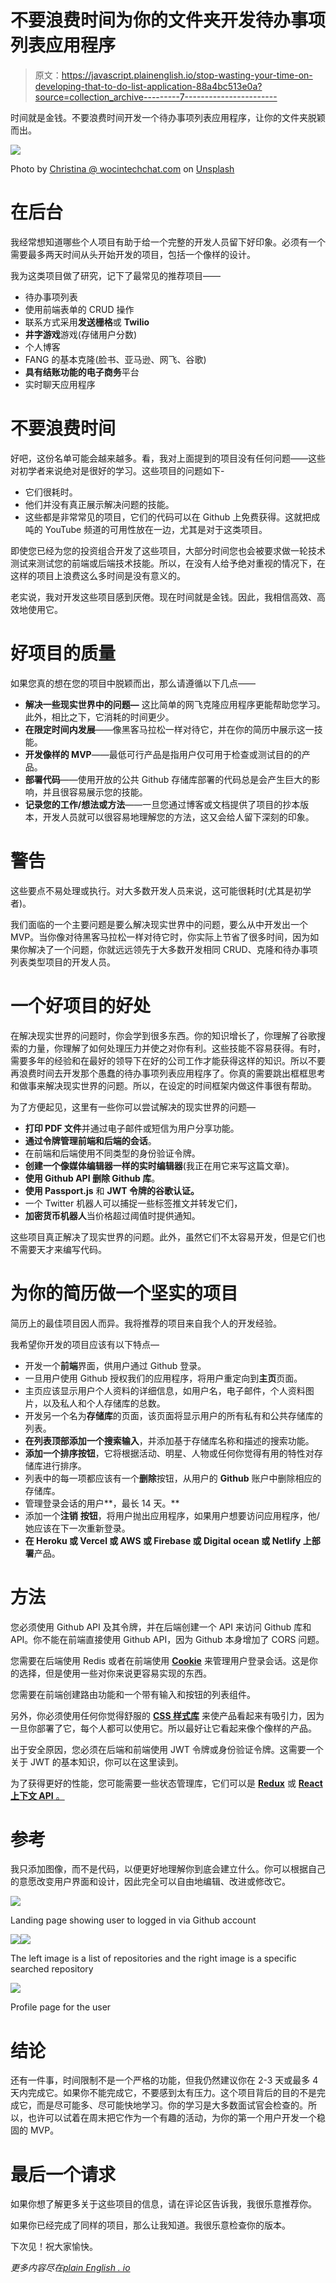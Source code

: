 # 不要浪费时间为你的文件夹开发待办事项列表应用程序

> 原文：<https://javascript.plainenglish.io/stop-wasting-your-time-on-developing-that-to-do-list-application-88a4bc513e0a?source=collection_archive---------7----------------------->

时间就是金钱。不要浪费时间开发一个待办事项列表应用程序，让你的文件夹脱颖而出。

![](img/0da885869dce6423cd431793f80ac49b.png)

Photo by [Christina @ wocintechchat.com](https://unsplash.com/@wocintechchat?utm_source=medium&utm_medium=referral) on [Unsplash](https://unsplash.com?utm_source=medium&utm_medium=referral)

# 在后台

我经常想知道哪些个人项目有助于给一个完整的开发人员留下好印象。必须有一个需要最多两天时间从头开始开发的项目，包括一个像样的设计。

我为这类项目做了研究，记下了最常见的推荐项目——

*   待办事项列表
*   使用前端表单的 CRUD 操作
*   联系方式采用**发送栅格**或 **Twilio**
*   **井字游戏**游戏(存储用户分数)
*   个人博客
*   FANG 的基本克隆(脸书、亚马逊、网飞、谷歌)
*   **具有结账功能的电子商务**平台
*   实时聊天应用程序

# 不要浪费时间

好吧，这份名单可能会越来越多。看，我对上面提到的项目没有任何问题——这些对初学者来说绝对是很好的学习。这些项目的问题如下-

*   它们很耗时。
*   他们并没有真正展示解决问题的技能。
*   这些都是非常常见的项目，它们的代码可以在 Github 上免费获得。这就把成吨的 YouTube 频道的可用性放在一边，尤其是对于这类项目。

即使您已经为您的投资组合开发了这些项目，大部分时间您也会被要求做一轮技术测试来测试您的前端或后端技术技能。所以，在没有人给予绝对重视的情况下，在这样的项目上浪费这么多时间是没有意义的。

老实说，我对开发这些项目感到厌倦。现在时间就是金钱。因此，我相信高效、高效地使用它。

# 好项目的质量

如果您真的想在您的项目中脱颖而出，那么请遵循以下几点——

*   **解决一些现实世界中的问题—** 这比简单的网飞克隆应用程序更能帮助您学习。此外，相比之下，它消耗的时间更少。
*   **在限定时间内发展**——像黑客马拉松一样对待它，并在你的简历中展示这一技能。
*   **开发像样的 MVP**——最低可行产品是指用户仅可用于检查或测试目的的产品。
*   **部署代码**——使用开放的公共 Github 存储库部署的代码总是会产生巨大的影响，并且很容易展示您的技能。
*   **记录您的工作/想法或方法**——一旦您通过博客或文档提供了项目的抄本版本，开发人员就可以很容易地理解您的方法，这又会给人留下深刻的印象。

# 警告

这些要点不易处理或执行。对大多数开发人员来说，这可能很耗时(尤其是初学者)。

我们面临的一个主要问题是要么解决现实世界中的问题，要么从中开发出一个 MVP。当你像对待黑客马拉松一样对待它时，你实际上节省了很多时间，因为如果你解决了一个问题，你就远远领先于大多数开发相同 CRUD、克隆和待办事项列表类型项目的开发人员。

# 一个好项目的好处

在解决现实世界的问题时，你会学到很多东西。你的知识增长了，你理解了谷歌搜索的力量，你理解了如何处理压力并使之对你有利。这些技能不容易获得。有时，需要多年的经验和在最好的领导下在好的公司工作才能获得这样的知识。所以不要再浪费时间去开发那个愚蠢的待办事项列表应用程序了。你真的需要跳出框框思考和做事来解决现实世界的问题。所以，在设定的时间框架内做这件事很有帮助。

为了方便起见，这里有一些你可以尝试解决的现实世界的问题—

*   **打印 PDF 文件**并通过电子邮件或短信为用户分享功能。
*   **通过令牌管理前端和后端的会话**。
*   在前端和后端使用不同类型的身份验证令牌。
*   **创建一个像媒体编辑器一样的实时编辑器**(我正在用它来写这篇文章)。
*   **使用 Github API 删除 Github 库**。
*   **使用 Passport.js** 和 **JWT 令牌的谷歌认证。**
*   一个 Twitter 机器人可以捕捉一些标签推文并转发它们，
*   **加密货币机器人**当价格超过阈值时提供通知。

这些项目真正解决了现实世界的问题。此外，虽然它们不太容易开发，但是它们也不需要天才来编写代码。

# 为你的简历做一个坚实的项目

简历上的最佳项目因人而异。我将推荐的项目来自我个人的开发经验。

我希望你开发的项目应该有以下特点—

*   开发一个**前端**界面，供用户通过 Github 登录。
*   一旦用户使用 Github 授权我们的应用程序，将用户重定向到**主页**页面。
*   主页应该显示用户个人资料的详细信息，如用户名，电子邮件，个人资料图片，以及私人和个人存储库的总数。
*   开发另一个名为**存储库**的页面，该页面将显示用户的所有私有和公共存储库的列表。
*   **在列表顶部添加一个搜索输入**，并添加基于存储库名称和描述的搜索功能。
*   **添加一个排序按钮**，它将根据活动、明星、人物或任何你觉得有用的特性对存储库进行排序。
*   列表中的每一项都应该有一个**删除**按钮，从用户的 **Github** 账户中删除相应的存储库。
*   管理登录会话的用户**，最长 14 天。**
*   添加一个**注销** **按钮**，将用户抛出应用程序，如果用户想要访问应用程序，他/她应该在下一次重新登录。
*   **在 Heroku 或 Vercel 或 AWS 或 Firebase 或 Digital ocean 或 Netlify 上部署**产品。

# 方法

您必须使用 Github API 及其令牌，并在后端创建一个 API 来访问 Github 库和 API。你不能在前端直接使用 Github API，因为 Github 本身增加了 CORS 问题。

您需要在后端使用 Redis 或者在前端使用 [**Cookie**](/the-easiest-way-to-manage-token-and-created-protected-pages-in-frontend-c60db33f1921) 来管理用户登录会话。这是你的选择，但是使用一些对你来说更容易实现的东西。

您需要在前端创建路由功能和一个带有输入和按钮的列表组件。

另外，你必须使用任何你觉得舒服的 [**CSS 样式库**](https://medium.com/nerd-for-tech/perfect-styling-library-for-react-933c533bd1f4?source=your_stories_page-------------------------------------) 来使产品看起来有吸引力，因为一旦你部署了它，每个人都可以使用它。所以最好让它看起来像个像样的产品。

出于安全原因，您必须在后端和前端使用 JWT 令牌或身份验证令牌。这需要一个关于 JWT 的基本知识，你可以在这里读到。

为了获得更好的性能，您可能需要一些状态管理库，它们可以是 [**Redux**](https://medium.com/nerd-for-tech/best-redux-architecture-explained-in-5-minutes-9b993f0169c0) 或 [**React 上下文 API** 。](/creating-your-own-state-management-1f0c894039d7)

# 参考

我只添加图像，而不是代码，以便更好地理解你到底会建立什么。你可以根据自己的意愿改变用户界面和设计，因此完全可以自由地编辑、改进或修改它。

![](img/0e998509631a943f23d1099f9cc23820.png)

Landing page showing user to logged in via Github account

![](img/fb2fd24ca9866f2cb1eac0f4b059efed.png)![](img/cb249927208de40bf34b3148f13e0990.png)

The left image is a list of repositories and the right image is a specific searched repository

![](img/bdbeb00b1434167e2d33773907c9b48a.png)

Profile page for the user

# 结论

还有一件事，时间限制不是一个严格的功能，但我仍然建议你在 2-3 天或最多 4 天内完成它。如果你不能完成它，不要感到太有压力。这个项目背后的目的不是完成它，而是尽可能多、尽可能快地学习。你的学习是大多数面试官会检查的。所以，也许可以试着在周末把它作为一个有趣的活动，为你的第一个用户开发一个稳固的 MVP。

# 最后一个请求

如果你想了解更多关于这些项目的信息，请在评论区告诉我，我很乐意推荐你。

如果你已经完成了同样的项目，那么让我知道。我很乐意检查你的版本。

下次见！祝大家愉快。

*更多内容尽在*[*plain English . io*](http://plainenglish.io/)